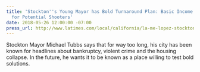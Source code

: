 ```yaml
---
title: 'Stockton''s Young Mayor has Bold Turnaround Plan: Basic Income and Stipends
  for Potential Shooters'
date: 2018-05-26 12:00:00 -07:00
press_url: http://www.latimes.com/local/california/la-me-lopez-stockton-money-05272018-story.html
---
```


Stockton Mayor Michael Tubbs says that for way too long, his city has been known for headlines about bankruptcy, violent crime and the housing collapse. In the future, he wants it to be known as a place willing to test bold solutions.
